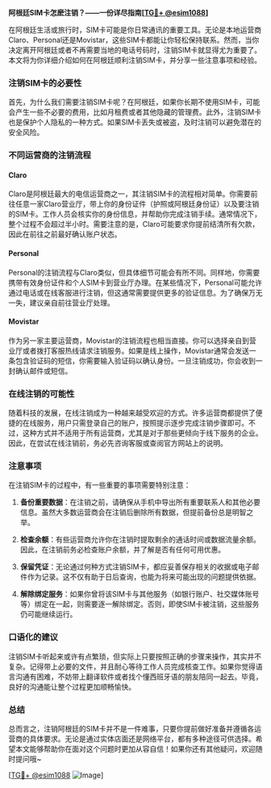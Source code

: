 **阿根廷SIM卡怎麽注销？——一份详尽指南[[TG💪+ @esim1088](https://t.me/s/esim1088)]**

在阿根廷生活或旅行时，SIM卡可能是你日常通讯的重要工具。无论是本地运营商Claro、Personal还是Movistar，这些SIM卡都能让你轻松保持联系。然而，当你决定离开阿根廷或者不再需要当地的电话号码时，注销SIM卡就显得尤为重要了。本文将为你详细介绍如何在阿根廷顺利注销SIM卡，并分享一些注意事项和经验。

### 注销SIM卡的必要性

首先，为什么我们需要注销SIM卡呢？在阿根廷，如果你长期不使用SIM卡，可能会产生一些不必要的费用，比如月租费或者其他隐藏的管理费。此外，注销SIM卡也是保护个人隐私的一种方式。如果SIM卡丢失或被盗，及时注销可以避免潜在的安全风险。

### 不同运营商的注销流程

#### Claro
Claro是阿根廷最大的电信运营商之一，其注销SIM卡的流程相对简单。你需要前往任意一家Claro营业厅，带上你的身份证件（护照或阿根廷身份证）以及要注销的SIM卡。工作人员会核实你的身份信息，并帮助你完成注销手续。通常情况下，整个过程不会超过半小时。需要注意的是，Claro可能要求你提前结清所有欠款，因此在前往之前最好确认账户状态。

#### Personal
Personal的注销流程与Claro类似，但具体细节可能会有所不同。同样地，你需要携带有效身份证件和个人SIM卡到营业厅办理。在某些情况下，Personal可能允许通过电话或在线客服进行注销，但这通常需要提供更多的验证信息。为了确保万无一失，建议亲自前往营业厅处理。

#### Movistar
作为另一家主要运营商，Movistar的注销流程也相当直接。你可以选择亲自到营业厅或者拨打客服热线请求注销服务。如果是线上操作，Movistar通常会发送一条包含验证码的短信，你需要输入验证码以确认身份。一旦注销成功，你会收到一封确认邮件或短信。

### 在线注销的可能性

随着科技的发展，在线注销成为一种越来越受欢迎的方式。许多运营商都提供了便捷的在线服务，用户只需登录自己的账户，按照提示逐步完成注销步骤即可。不过，这种方式并不适用于所有运营商，尤其是对于那些更倾向于线下服务的企业。因此，在尝试在线注销前，务必先咨询客服或查阅官方网站上的说明。

### 注意事项

在注销SIM卡的过程中，有一些重要的事项需要特别注意：

1. **备份重要数据**：在注销之前，请确保从手机中导出所有重要联系人和其他必要信息。虽然大多数运营商会在注销后删除所有数据，但提前备份总是明智之举。
   
2. **检查余额**：有些运营商允许你在注销时提取剩余的通话时间或数据流量余额。因此，在注销前务必检查账户余额，并了解是否有任何可用优惠。

3. **保留凭证**：无论通过何种方式注销SIM卡，都应妥善保存相关的收据或电子邮件作为记录。这不仅有助于日后查询，也能为将来可能出现的问题提供依据。

4. **解除绑定服务**：如果你曾将该SIM卡与其他服务（如银行账户、社交媒体账号等）绑定在一起，则需要逐一解除绑定。否则，即使SIM卡被注销，这些服务仍可能继续运行。

### 口语化的建议

注销SIM卡听起来或许有点繁琐，但实际上只要按照正确的步骤来操作，其实并不复杂。记得带上必要的文件，并且耐心等待工作人员完成核查工作。如果你觉得语言沟通有困难，不妨带上翻译软件或者找个懂西班牙语的朋友陪同一起去。毕竟，良好的沟通能让整个过程更加顺畅愉快。

### 总结

总而言之，注销阿根廷的SIM卡并不是一件难事，只要你提前做好准备并遵循各运营商的具体要求。无论是通过实体店面还是网络平台，都有多种途径可供选择。希望本文能够帮助你在面对这个问题时更加从容自信！如果你还有其他疑问，欢迎随时提问哦~

[[TG💪+ @esim1088](https://t.me/s/esim1088) ![Image](https://i.postimg.cc/4NQfJmqS/Snipaste-2025-05-13-00-14-12.png)]
